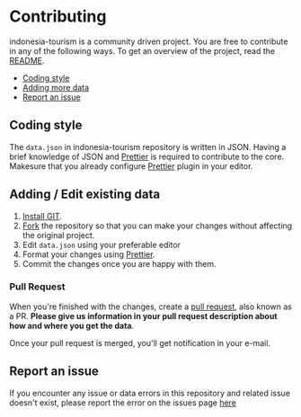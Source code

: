 # Contributing

indonesia-tourism is a community driven project. You are free to contribute in any of the following ways. To get an overview of the project, read the [README](README.md). 

- [Coding style](coding-style)
- [Adding more data](adding-edit-existing-data)
- [Report an issue](report-an-issue)


## Coding style

The `data.json` in indonesia-tourism repository is written in JSON. Having a brief knowledge of JSON and [Prettier](https://prettier.io/) is required to contribute to the core. Makesure that you already configure [Prettier](https://prettier.io/) plugin in your editor.

## Adding / Edit existing data

1. [Install GIT](https://git-scm.com/downloads).
2. [Fork](https://github.com/arryanggaputra/indonesia-tourism/fork) the repository so that you can make your changes without affecting the original project.
3. Edit `data.json` using your preferable editor
4. Format your changes using [Prettier](https://prettier.io/).
5. Commit the changes once you are happy with them. 

### Pull Request
When you're finished with the changes, create a [pull request](https://docs.github.com/en/pull-requests/collaborating-with-pull-requests/proposing-changes-to-your-work-with-pull-requests/creating-a-pull-request), also known as a PR. **Please give us information in your pull request description about how and where you get the data**.

Once your pull request is merged, you'll get notification in your e-mail.

## Report an issue

If you encounter any issue or data errors in this repository and related issue doesn't exist, please report the error on the issues page [here](https://github.com/arryanggaputra/indonesia-tourism/issues)